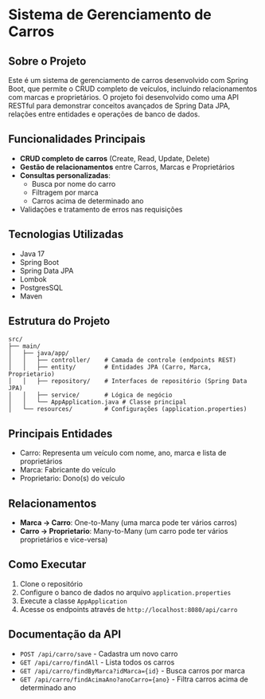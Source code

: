 # Sistema de Gerenciamento de Carros

## Sobre o Projeto
Este é um sistema de gerenciamento de carros desenvolvido com Spring Boot, que permite o CRUD completo de veículos, incluindo relacionamentos com marcas e proprietários. O projeto foi desenvolvido como uma API RESTful para demonstrar conceitos avançados de Spring Data JPA, relações entre entidades e operações de banco de dados.

## Funcionalidades Principais
- **CRUD completo de carros** (Create, Read, Update, Delete)
- **Gestão de relacionamentos** entre Carros, Marcas e Proprietários
- **Consultas personalizadas**:
  - Busca por nome do carro
  - Filtragem por marca
  - Carros acima de determinado ano
- Validações e tratamento de erros nas requisições

## Tecnologias Utilizadas
- Java 17
- Spring Boot
- Spring Data JPA
- Lombok
- PostgresSQL
- Maven

## Estrutura do Projeto
```plaintext
src/
├── main/
│   ├── java/app/
│   │   ├── controller/    # Camada de controle (endpoints REST)
│   │   ├── entity/        # Entidades JPA (Carro, Marca, Proprietario)
│   │   ├── repository/    # Interfaces de repositório (Spring Data JPA)
│   │   ├── service/       # Lógica de negócio
│   │   └── AppApplication.java # Classe principal
│   └── resources/         # Configurações (application.properties)
```

## Principais Entidades
- Carro: Representa um veículo com nome, ano, marca e lista de proprietários
- Marca: Fabricante do veículo
- Proprietario: Dono(s) do veículo

## Relacionamentos
- **Marca → Carro**: One-to-Many (uma marca pode ter vários carros)
- **Carro → Proprietario**: Many-to-Many (um carro pode ter vários proprietários e vice-versa)

## Como Executar
1. Clone o repositório
2. Configure o banco de dados no arquivo `application.properties`
3. Execute a classe `AppApplication`
4. Acesse os endpoints através de `http://localhost:8080/api/carro`

## Documentação da API
- `POST /api/carro/save` - Cadastra um novo carro
- `GET /api/carro/findAll` - Lista todos os carros
- `GET /api/carro/findByMarca?idMarca={id}` - Busca carros por marca
- `GET /api/carro/findAcimaAno?anoCarro={ano}` - Filtra carros acima de determinado ano
